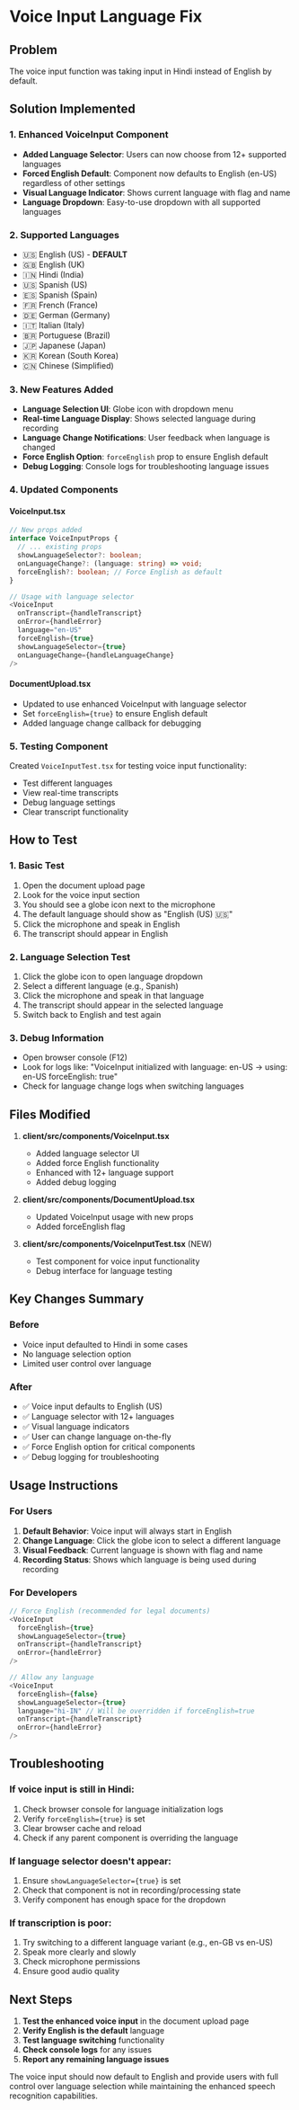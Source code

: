 # Voice Input Language Fix

## Problem
The voice input function was taking input in Hindi instead of English by default.

## Solution Implemented

### 1. Enhanced VoiceInput Component
- **Added Language Selector**: Users can now choose from 12+ supported languages
- **Forced English Default**: Component now defaults to English (en-US) regardless of other settings
- **Visual Language Indicator**: Shows current language with flag and name
- **Language Dropdown**: Easy-to-use dropdown with all supported languages

### 2. Supported Languages
- 🇺🇸 English (US) - **DEFAULT**
- 🇬🇧 English (UK)
- 🇮🇳 Hindi (India)
- 🇺🇸 Spanish (US)
- 🇪🇸 Spanish (Spain)
- 🇫🇷 French (France)
- 🇩🇪 German (Germany)
- 🇮🇹 Italian (Italy)
- 🇧🇷 Portuguese (Brazil)
- 🇯🇵 Japanese (Japan)
- 🇰🇷 Korean (South Korea)
- 🇨🇳 Chinese (Simplified)

### 3. New Features Added
- **Language Selection UI**: Globe icon with dropdown menu
- **Real-time Language Display**: Shows selected language during recording
- **Language Change Notifications**: User feedback when language is changed
- **Force English Option**: `forceEnglish` prop to ensure English default
- **Debug Logging**: Console logs for troubleshooting language issues

### 4. Updated Components

#### VoiceInput.tsx
```typescript
// New props added
interface VoiceInputProps {
  // ... existing props
  showLanguageSelector?: boolean;
  onLanguageChange?: (language: string) => void;
  forceEnglish?: boolean; // Force English as default
}

// Usage with language selector
<VoiceInput
  onTranscript={handleTranscript}
  onError={handleError}
  language="en-US"
  forceEnglish={true}
  showLanguageSelector={true}
  onLanguageChange={handleLanguageChange}
/>
```

#### DocumentUpload.tsx
- Updated to use enhanced VoiceInput with language selector
- Set `forceEnglish={true}` to ensure English default
- Added language change callback for debugging

### 5. Testing Component
Created `VoiceInputTest.tsx` for testing voice input functionality:
- Test different languages
- View real-time transcripts
- Debug language settings
- Clear transcript functionality

## How to Test

### 1. Basic Test
1. Open the document upload page
2. Look for the voice input section
3. You should see a globe icon next to the microphone
4. The default language should show as "English (US) 🇺🇸"
5. Click the microphone and speak in English
6. The transcript should appear in English

### 2. Language Selection Test
1. Click the globe icon to open language dropdown
2. Select a different language (e.g., Spanish)
3. Click the microphone and speak in that language
4. The transcript should appear in the selected language
5. Switch back to English and test again

### 3. Debug Information
- Open browser console (F12)
- Look for logs like: "VoiceInput initialized with language: en-US -> using: en-US forceEnglish: true"
- Check for language change logs when switching languages

## Files Modified

1. **client/src/components/VoiceInput.tsx**
   - Added language selector UI
   - Added force English functionality
   - Enhanced with 12+ language support
   - Added debug logging

2. **client/src/components/DocumentUpload.tsx**
   - Updated VoiceInput usage with new props
   - Added forceEnglish flag

3. **client/src/components/VoiceInputTest.tsx** (NEW)
   - Test component for voice input functionality
   - Debug interface for language testing

## Key Changes Summary

### Before
- Voice input defaulted to Hindi in some cases
- No language selection option
- Limited user control over language

### After
- ✅ Voice input defaults to English (US)
- ✅ Language selector with 12+ languages
- ✅ Visual language indicators
- ✅ User can change language on-the-fly
- ✅ Force English option for critical components
- ✅ Debug logging for troubleshooting

## Usage Instructions

### For Users
1. **Default Behavior**: Voice input will always start in English
2. **Change Language**: Click the globe icon to select a different language
3. **Visual Feedback**: Current language is shown with flag and name
4. **Recording Status**: Shows which language is being used during recording

### For Developers
```typescript
// Force English (recommended for legal documents)
<VoiceInput
  forceEnglish={true}
  showLanguageSelector={true}
  onTranscript={handleTranscript}
  onError={handleError}
/>

// Allow any language
<VoiceInput
  forceEnglish={false}
  showLanguageSelector={true}
  language="hi-IN" // Will be overridden if forceEnglish=true
  onTranscript={handleTranscript}
  onError={handleError}
/>
```

## Troubleshooting

### If voice input is still in Hindi:
1. Check browser console for language initialization logs
2. Verify `forceEnglish={true}` is set
3. Clear browser cache and reload
4. Check if any parent component is overriding the language

### If language selector doesn't appear:
1. Ensure `showLanguageSelector={true}` is set
2. Check that component is not in recording/processing state
3. Verify component has enough space for the dropdown

### If transcription is poor:
1. Try switching to a different language variant (e.g., en-GB vs en-US)
2. Speak more clearly and slowly
3. Check microphone permissions
4. Ensure good audio quality

## Next Steps

1. **Test the enhanced voice input** in the document upload page
2. **Verify English is the default** language
3. **Test language switching** functionality
4. **Check console logs** for any issues
5. **Report any remaining language issues**

The voice input should now default to English and provide users with full control over language selection while maintaining the enhanced speech recognition capabilities.